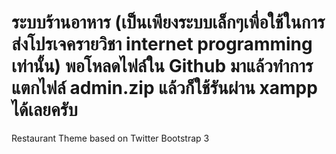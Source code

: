 ระบบร้านอาหาร (เป็นเพียงระบบเล็กๆเพื่อใช้ในการส่งโปรเจครายวิชา internet programming เท่านั้น)
พอโหลดไฟล์ใน Github มาแล้วทำการแตกไฟล์ admin.zip แล้วก็ใช้รันผ่าน xampp ได้เลยครับ
========

Restaurant Theme based on Twitter Bootstrap 3
